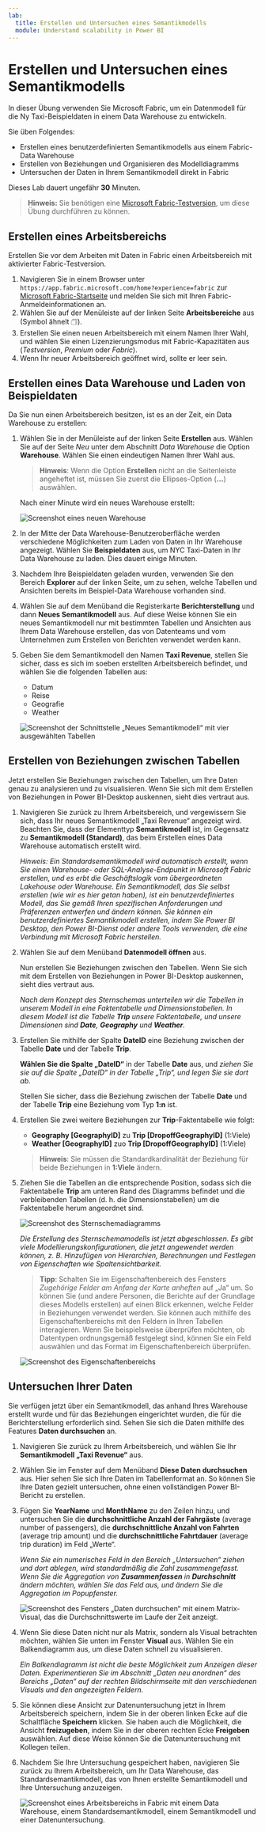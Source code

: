 ```yaml
---
lab:
  title: Erstellen und Untersuchen eines Semantikmodells
  module: Understand scalability in Power BI
---
```


# Erstellen und Untersuchen eines Semantikmodells

In dieser Übung verwenden Sie Microsoft Fabric, um ein Datenmodell für die Ny Taxi-Beispieldaten in einem Data Warehouse zu entwickeln.

Sie üben Folgendes:

- Erstellen eines benutzerdefinierten Semantikmodells aus einem Fabric-Data Warehouse
- Erstellen von Beziehungen und Organisieren des Modelldiagramms
- Untersuchen der Daten in Ihrem Semantikmodell direkt in Fabric

Dieses Lab dauert ungefähr **30** Minuten.

> **Hinweis:** Sie benötigen eine [Microsoft Fabric-Testversion](https://learn.microsoft.com/fabric/get-started/fabric-trial), um diese Übung durchführen zu können.

## Erstellen eines Arbeitsbereichs

Erstellen Sie vor dem Arbeiten mit Daten in Fabric einen Arbeitsbereich mit aktivierter Fabric-Testversion.

1. Navigieren Sie in einem Browser unter `https://app.fabric.microsoft.com/home?experience=fabric` zur [Microsoft Fabric-Startseite](https://app.fabric.microsoft.com/home?experience=fabric) und melden Sie sich mit Ihren Fabric-Anmeldeinformationen an.
1. Wählen Sie auf der Menüleiste auf der linken Seite **Arbeitsbereiche** aus (Symbol ähnelt &#128455;).
1. Erstellen Sie einen neuen Arbeitsbereich mit einem Namen Ihrer Wahl, und wählen Sie einen Lizenzierungsmodus mit Fabric-Kapazitäten aus (*Testversion*, *Premium* oder *Fabric*).
1. Wenn Ihr neuer Arbeitsbereich geöffnet wird, sollte er leer sein.

## Erstellen eines Data Warehouse und Laden von Beispieldaten

Da Sie nun einen Arbeitsbereich besitzen, ist es an der Zeit, ein Data Warehouse zu erstellen:

1. Wählen Sie in der Menüleiste auf der linken Seite **Erstellen** aus. Wählen Sie auf der Seite *Neu* unter dem Abschnitt *Data Warehouse* die Option **Warehouse**. Wählen Sie einen eindeutigen Namen Ihrer Wahl aus.

    >**Hinweis**: Wenn die Option **Erstellen** nicht an die Seitenleiste angeheftet ist, müssen Sie zuerst die Ellipses-Option (**…**) auswählen.

    Nach einer Minute wird ein neues Warehouse erstellt:
    
    ![Screenshot eines neuen Warehouse](./Images/new-data-warehouse2.png)

1. In der Mitte der Data Warehouse-Benutzeroberfläche werden verschiedene Möglichkeiten zum Laden von Daten in Ihr Warehouse angezeigt. Wählen Sie **Beispieldaten** aus, um NYC Taxi-Daten in Ihr Data Warehouse zu laden. Dies dauert einige Minuten.

1. Nachdem Ihre Beispieldaten geladen wurden, verwenden Sie den Bereich **Explorer** auf der linken Seite, um zu sehen, welche Tabellen und Ansichten bereits im Beispiel-Data Warehouse vorhanden sind.

1. Wählen Sie auf dem Menüband die Registerkarte **Berichterstellung** und dann **Neues Semantikmodell** aus. Auf diese Weise können Sie ein neues Semantikmodell nur mit bestimmten Tabellen und Ansichten aus Ihrem Data Warehouse erstellen, das von Datenteams und vom Unternehmen zum Erstellen von Berichten verwendet werden kann.

1. Geben Sie dem Semantikmodell den Namen **Taxi Revenue**, stellen Sie sicher, dass es sich im soeben erstellten Arbeitsbereich befindet, und wählen Sie die folgenden Tabellen aus:
   - Datum
   - Reise
   - Geografie
   - Weather
     
   ![Screenshot der Schnittstelle „Neues Semantikmodell“ mit vier ausgewählten Tabellen](./Images/new-semantic-model.png)
     
## Erstellen von Beziehungen zwischen Tabellen

Jetzt erstellen Sie Beziehungen zwischen den Tabellen, um Ihre Daten genau zu analysieren und zu visualisieren. Wenn Sie sich mit dem Erstellen von Beziehungen in Power BI-Desktop auskennen, sieht dies vertraut aus.

1. Navigieren Sie zurück zu Ihrem Arbeitsbereich, und vergewissern Sie sich, dass Ihr neues Semantikmodell „Taxi Revenue“ angezeigt wird. Beachten Sie, dass der Elementtyp **Semantikmodell** ist, im Gegensatz zu **Semantikmodell (Standard)**, das beim Erstellen eines Data Warehouse automatisch erstellt wird.

     *Hinweis: Ein Standardsemantikmodell wird automatisch erstellt, wenn Sie einen Warehouse- oder SQL-Analyse-Endpunkt in Microsoft Fabric erstellen, und es erbt die Geschäftslogik vom übergeordneten Lakehouse oder Warehouse. Ein Semantikmodell, das Sie selbst erstellen (wie wir es hier getan haben), ist ein benutzerdefiniertes Modell, das Sie gemäß Ihren spezifischen Anforderungen und Präferenzen entwerfen und ändern können. Sie können ein benutzerdefiniertes Semantikmodell erstellen, indem Sie Power BI Desktop, den Power BI-Dienst oder andere Tools verwenden, die eine Verbindung mit Microsoft Fabric herstellen.*

1. Wählen Sie auf dem Menüband **Datenmodell öffnen** aus.

    Nun erstellen Sie Beziehungen zwischen den Tabellen. Wenn Sie sich mit dem Erstellen von Beziehungen in Power BI-Desktop auskennen, sieht dies vertraut aus.

    *Nach dem Konzept des Sternschemas unterteilen wir die Tabellen in unserem Modell in eine Faktentabelle und Dimensionstabellen. In diesem Modell ist die Tabelle **Trip** unsere Faktentabelle, und unsere Dimensionen sind **Date**, **Geography** und **Weather**.*

1. Erstellen Sie mithilfe der Spalte **DateID** eine Beziehung zwischen der Tabelle **Date** und der Tabelle **Trip**.

    **Wählen Sie die Spalte „DateID“** in der Tabelle **Date** aus, und *ziehen Sie sie auf die Spalte „DateID“ in der Tabelle „Trip“, und legen Sie sie dort ab*.

    Stellen Sie sicher, dass die Beziehung zwischen der Tabelle **Date** und der Tabelle **Trip** eine Beziehung vom Typ **1:n** ist.

1. Erstellen Sie zwei weitere Beziehungen zur **Trip**-Faktentabelle wie folgt:

   - **Geography [GeographyID]** zu **Trip [DropoffGeographyID]** (1:Viele)
   - **Weather [GeographyID]** zuo **Trip [DropoffGeographyID]** (1:Viele)

    > **Hinweis**: Sie müssen die Standardkardinalität der Beziehung für beide Beziehungen in **1:Viele** ändern.

1. Ziehen Sie die Tabellen an die entsprechende Position, sodass sich die Faktentabelle **Trip** am unteren Rand des Diagramms befindet und die verbleibenden Tabellen (d. h. die Dimensionstabellen) um die Faktentabelle herum angeordnet sind.

    ![Screenshot des Sternschemadiagramms](./Images/star-schema-diagram.png)

    *Die Erstellung des Sternschemamodells ist jetzt abgeschlossen. Es gibt viele Modellierungskonfigurationen, die jetzt angewendet werden können, z. B. Hinzufügen von Hierarchien, Berechnungen und Festlegen von Eigenschaften wie Spaltensichtbarkeit.*

    > **Tipp**: Schalten Sie im Eigenschaftenbereich des Fensters *Zugehörige Felder am Anfang der Karte anheften* auf „Ja“ um. So können Sie (und andere Personen, die Berichte auf der Grundlage dieses Modells erstellen) auf einen Blick erkennen, welche Felder in Beziehungen verwendet werden. Sie können auch mithilfe des Eigenschaftenbereichs mit den Feldern in Ihren Tabellen interagieren. Wenn Sie beispielsweise überprüfen möchten, ob Datentypen ordnungsgemäß festgelegt sind, können Sie ein Feld auswählen und das Format im Eigenschaftenbereich überprüfen.

     ![Screenshot des Eigenschaftenbereichs](./Images/properties-pane.png)

## Untersuchen Ihrer Daten

Sie verfügen jetzt über ein Semantikmodell, das anhand Ihres Warehouse erstellt wurde und für das Beziehungen eingerichtet wurden, die für die Berichterstellung erforderlich sind. Sehen Sie sich die Daten mithilfe des Features **Daten durchsuchen** an.

1. Navigieren Sie zurück zu Ihrem Arbeitsbereich, und wählen Sie Ihr **Semantikmodell „Taxi Revenue“** aus.

1. Wählen Sie im Fenster auf dem Menüband **Diese Daten durchsuchen** aus. Hier sehen Sie sich Ihre Daten im Tabellenformat an. So können Sie Ihre Daten gezielt untersuchen, ohne einen vollständigen Power BI-Bericht zu erstellen.

1. Fügen Sie **YearName** und **MonthName** zu den Zeilen hinzu, und untersuchen Sie die **durchschnittliche Anzahl der Fahrgäste** (average number of passengers), die **durchschnittliche Anzahl von Fahrten** (average trip amount) und die **durchschnittliche Fahrtdauer** (average trip duration) im Feld „Werte“.

    *Wenn Sie ein numerisches Feld in den Bereich „Untersuchen“ ziehen und dort ablegen, wird standardmäßig die Zahl zusammengefasst. Wenn Sie die Aggregation von **Zusammenfassen** in **Durchschnitt** ändern möchten, wählen Sie das Feld aus, und ändern Sie die Aggregation im Popupfenster.*

    ![Screenshot des Fensters „Daten durchsuchen“ mit einem Matrix-Visual, das die Durchschnittswerte im Laufe der Zeit anzeigt.](./Images/explore-data-fabric.png)

1. Wenn Sie diese Daten nicht nur als Matrix, sondern als Visual betrachten möchten, wählen Sie unten im Fenster **Visual** aus. Wählen Sie ein Balkendiagramm aus, um diese Daten schnell zu visualisieren.

   *Ein Balkendiagramm ist nicht die beste Möglichkeit zum Anzeigen dieser Daten. Experimentieren Sie im Abschnitt „Daten neu anordnen“ des Bereichs „Daten“ auf der rechten Bildschirmseite mit den verschiedenen Visuals und den angezeigten Feldern.*

1. Sie können diese Ansicht zur Datenuntersuchung jetzt in Ihrem Arbeitsbereich speichern, indem Sie in der oberen linken Ecke auf die Schaltfläche **Speichern** klicken. Sie haben auch die Möglichkeit, die Ansicht **freizugeben**, indem Sie in der oberen rechten Ecke **Freigeben** auswählen. Auf diese Weise können Sie die Datenuntersuchung mit Kollegen teilen.

1. Nachdem Sie Ihre Untersuchung gespeichert haben, navigieren Sie zurück zu Ihrem Arbeitsbereich, um Ihr Data Warehouse, das Standardsemantikmodell, das von Ihnen erstellte Semantikmodell und Ihre Untersuchung anzuzeigen.

    ![Screenshot eines Arbeitsbereichs in Fabric mit einem Data Warehouse, einem Standardsemantikmodell, einem Semantikmodell und einer Datenuntersuchung.](./Images/semantic-model-workspace.png)
